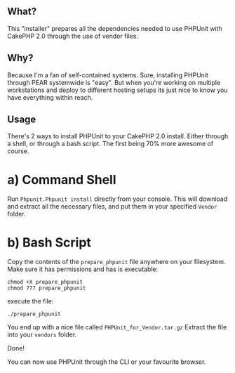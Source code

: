 ## What?

This "installer" prepares all the dependencies needed to use PHPUnit with CakePHP 2.0 through the use of vendor files.

## Why?

Because I'm a fan of self-contained systems. Sure, installing PHPUnit through PEAR systemwide is "easy". But when you're working on multiple workstations and deploy to different hosting setups its just nice to know you have everything within reach.

## Usage

There's 2 ways to install PHPUnit to your CakePHP 2.0 install. Either through a shell, or through a bash script. The first being 70% more awesome of course.

# a) Command Shell

Run `Phpunit.Phpunit install` directly from your console.
This will download and extract all the necessary files, and put them in your specified `Vendor` folder.

# b) Bash Script

Copy the contents of the `prepare_phpunit` file anywhere on your filesystem.
Make sure it has permissions and has is executable:

	chmod +X prepare_phpunit
	chmod 777 prepare_phpunit

execute the file:

	./prepare_phpunit

You end up with a nice file called `PHPUnit_for_Vendor.tar.gz`
Extract the file into your `vendors` folder.

Done!

You can now use PHPUnit through the CLI or your favourite browser.